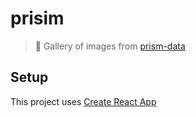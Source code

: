 # prisim
> 🌈 Gallery of images from [prism-data](https://github.com/puppycatspaceoutlaw/prism-data)

## Setup

This project uses [Create React App](./CONTRIBUTING.md)

